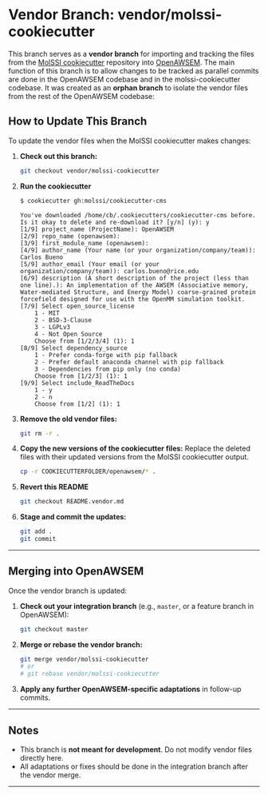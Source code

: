 # Vendor Branch: vendor/molssi-cookiecutter

This branch serves as a **vendor branch** for importing and tracking the files from the [MolSSI cookiecutter](https://github.com/MolSSI/cookiecutter-cms) repository into [OpenAWSEM](https://github.com/cabb99/openawsem).
The main function of this branch is to allow changes to be tracked as parallel commits are done in the OpenAWSEM codebase and in the molssi-cookiecutter codebase.
It was created as an **orphan branch** to isolate the vendor files from the rest of the OpenAWSEM codebase:

## How to Update This Branch

To update the vendor files when the MolSSI cookiecutter makes changes:

1. **Check out this branch:**

   ```bash
   git checkout vendor/molssi-cookiecutter
   ```

2. **Run the cookiecutter**
    ``` bash
    $ cookiecutter gh:molssi/cookiecutter-cms
    ```
    ```
    You've downloaded /home/cb/.cookiecutters/cookiecutter-cms before. Is it okay to delete and re-download it? [y/n] (y): y
    [1/9] project_name (ProjectName): OpenAWSEM
    [2/9] repo_name (openawsem): 
    [3/9] first_module_name (openawsem): 
    [4/9] author_name (Your name (or your organization/company/team)): Carlos Bueno
    [5/9] author_email (Your email (or your organization/company/team)): carlos.bueno@rice.edu
    [6/9] description (A short description of the project (less than one line).): An implementation of the AWSEM (Associative memory, Water-mediated Structure, and Energy Model) coarse-grained protein forcefield designed for use with the OpenMM simulation toolkit.
    [7/9] Select open_source_license
        1 - MIT
        2 - BSD-3-Clause
        3 - LGPLv3
        4 - Not Open Source
        Choose from [1/2/3/4] (1): 1
    [8/9] Select dependency_source
        1 - Prefer conda-forge with pip fallback
        2 - Prefer default anaconda channel with pip fallback
        3 - Dependencies from pip only (no conda)
        Choose from [1/2/3] (1): 1
    [9/9] Select include_ReadTheDocs
        1 - y
        2 - n
        Choose from [1/2] (1): 1
    ```


2. **Remove the old vendor files:**

   ```bash
   git rm -r .
   ```

3. **Copy the new versions of the cookiecutter files:**
   Replace the deleted files with their updated versions from the MolSSI cookiecutter output.

   ```bash
   cp -r COOKIECUTTERFOLDER/openawsem/* .
   ```

4. **Revert this README**
    ```bash
    git checkout README.vendor.md
    ```

5. **Stage and commit the updates:**

   ```bash
   git add .
   git commit
   ```

---

## Merging into OpenAWSEM

Once the vendor branch is updated:

1. **Check out your integration branch** (e.g., `master`, or a feature branch in OpenAWSEM):

   ```bash
   git checkout master
   ```

2. **Merge or rebase the vendor branch:**

   ```bash
   git merge vendor/molssi-cookiecutter
   # or
   # git rebase vendor/molssi-cookiecutter
   ```

3. **Apply any further OpenAWSEM-specific adaptations** in follow-up commits.

---

## Notes

* This branch is **not meant for development**. Do not modify vendor files directly here.
* All adaptations or fixes should be done in the integration branch after the vendor merge.

---
